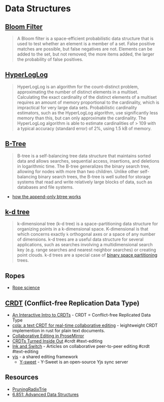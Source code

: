 # Data Structures

## [**Bloom Filter**](https://en.wikipedia.org/wiki/Bloom_filter)

> A Bloom filter is a space-efficient probabilistic data structure that is used to test whether an element is a member of a set. False positive matches are possible, but false negatives are not. Elements can be added to the set, but not removed; the more items added, the larger the probability of false positives. 

## [**HyperLogLog**](https://en.wikipedia.org/wiki/HyperLogLog)

> HyperLogLog is an algorithm for the count-distinct problem, approximating the number of distinct elements in a multiset. Calculating the exact cardinality of the distinct elements of a multiset requires an amount of memory proportional to the cardinality, which is impractical for very large data sets. Probabilistic cardinality estimators, such as the HyperLogLog algorithm, use significantly less memory than this, but can only approximate the cardinality. The HyperLogLog algorithm is able to estimate cardinalities of > 109 with a typical accuracy (standard error) of 2%, using 1.5 kB of memory.

## [**B-Tree**](https://en.wikipedia.org/wiki/B-tree)

> B-tree is a self-balancing tree data structure that maintains sorted data and allows searches, sequential access, insertions, and deletions in logarithmic time. The B-tree generalizes the binary search tree, allowing for nodes with more than two children. Unlike other self-balancing binary search trees, the B-tree is well suited for storage systems that read and write relatively large blocks of data, such as databases and file systems. 

- [how the append-only btree works](https://www.bzero.se/ldapd/btree.html)

## [**k-d tree**](https://en.wikipedia.org/wiki/K-d_tree)

> k-dimensional tree (k-d tree) is a space-partitioning data structure for organizing points in a k-dimensional space. K-dimensional is that which concerns exactly `k` orthogonal axes or a space of any number of dimensions. k-d trees are a useful data structure for several applications, such as searches involving a multidimensional search key (e.g. range searches and nearest neighbor searches) or creating point clouds. k-d trees are a special case of [binary space partitioning](https://en.wikipedia.org/wiki/Binary_space_partitioning) trees. 

## Ropes

- [Rope science](https://xi-editor.io/docs/rope_science_00.html)

## [**CRDT**](https://en.wikipedia.org/wiki/Conflict-free_replicated_data_type) (Conflict-free Replication Data Type)

- [An Interactive Intro to CRDTs](https://jakelazaroff.com/words/an-interactive-intro-to-crdts/) - CRDT = Conflict-free Replicated Data Type
- [cola: a text CRDT for real-time collaborative editing](https://nomad.foo/blog/cola) - leightweight CRDT implemention in rust for plain text documents.
- [Collaborative Editing in ProseMirror](https://marijnhaverbeke.nl/blog/collaborative-editing.html)
- [CRDTs Turned Inside Out](https://interjectedfuture.com/crdts-turned-inside-out/) #crdt #text-editing
- [Ink and Switch](https://www.inkandswitch.com) - Articles on collaborative peer-to-peer editing #crdt #text-editing
- [yjs](https://yjs.dev) - a shared editing framework
  - [Y-sweet](https://docs.jamsocket.com/y-sweet) - Y-Sweet is an open-source Yjs sync server

## Resources

- [PruningRadixTrie](https://github.com/wolfgarbe/PruningRadixTrie)
- [6.851: Advanced Data Structures](https://courses.csail.mit.edu/6.851/spring21/lectures/)
